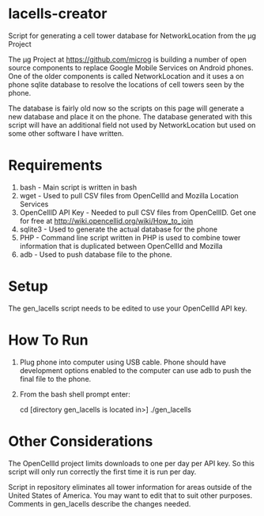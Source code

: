lacells-creator
===============

Script for generating a cell tower database for NetworkLocation from the μg Project

The μg Project at https://github.com/microg is building a number of open source components to replace Google Mobile Services on Android phones. One of the older components is called NetworkLocation and it uses a on phone sqlite database to resolve the locations of cell towers seen by the phone.

The database is fairly old now so the scripts on this page will generate a new database and place it on the phone. The database generated with this script will have an additional field not used by NetworkLocation but used on some other software I have written.

Requirements
============

1. bash - Main script is written in bash
2. wget - Used to pull CSV files from OpenCellId and Mozilla Location Services
3. OpenCellID API Key - Needed to pull CSV files from OpenCellID. Get one for free at http://wiki.opencellid.org/wiki/How_to_join
4. sqlite3 - Used to generate the actual database for the phone
5. PHP - Command line script written in PHP is used to combine tower information that is duplicated between OpenCellId and Mozilla
6. adb - Used to push database file to the phone.

Setup
=====
The gen_lacells script needs to be edited to use your OpenCellId API key.

How To Run
==========
1. Plug phone into computer using USB cable. Phone should have development options enabled to the computer can use adb to push the final file to the phone.
2. From the bash shell prompt enter:

	cd [directory gen_lacells is located in>]
	./gen_lacells

Other Considerations
====================
The OpenCellId project limits downloads to one per day per API key. So this script will only run correctly the first time it is run per day.

Script in repository eliminates all tower information for areas outside of the United States of America. You may want to edit that to suit other purposes. Comments in gen_lacells describe the changes needed.
